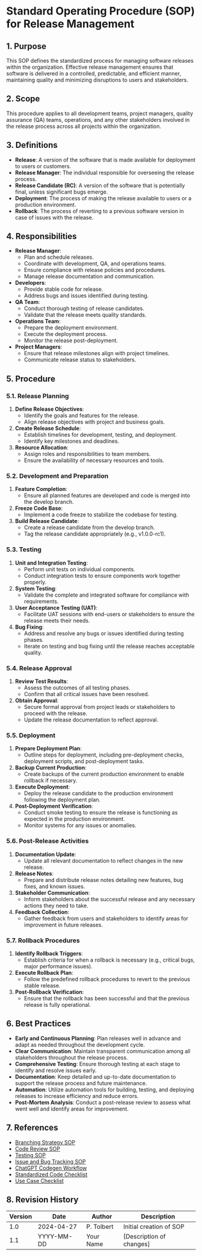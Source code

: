 # Standard Operating Procedure (SOP) for Release Management

## 1. Purpose
This SOP defines the standardized process for managing software releases within the organization. Effective release management ensures that software is delivered in a controlled, predictable, and efficient manner, maintaining quality and minimizing disruptions to users and stakeholders.

## 2. Scope
This procedure applies to all development teams, project managers, quality assurance (QA) teams, operations, and any other stakeholders involved in the release process across all projects within the organization.

## 3. Definitions
- **Release**: A version of the software that is made available for deployment to users or customers.
- **Release Manager**: The individual responsible for overseeing the release process.
- **Release Candidate (RC)**: A version of the software that is potentially final, unless significant bugs emerge.
- **Deployment**: The process of making the release available to users or a production environment.
- **Rollback**: The process of reverting to a previous software version in case of issues with the release.

## 4. Responsibilities
- **Release Manager**:
  - Plan and schedule releases.
  - Coordinate with development, QA, and operations teams.
  - Ensure compliance with release policies and procedures.
  - Manage release documentation and communication.
- **Developers**:
  - Provide stable code for release.
  - Address bugs and issues identified during testing.
- **QA Team**:
  - Conduct thorough testing of release candidates.
  - Validate that the release meets quality standards.
- **Operations Team**:
  - Prepare the deployment environment.
  - Execute the deployment process.
  - Monitor the release post-deployment.
- **Project Managers**:
  - Ensure that release milestones align with project timelines.
  - Communicate release status to stakeholders.

## 5. Procedure

### 5.1. Release Planning
1. **Define Release Objectives**:
   - Identify the goals and features for the release.
   - Align release objectives with project and business goals.
2. **Create Release Schedule**:
   - Establish timelines for development, testing, and deployment.
   - Identify key milestones and deadlines.
3. **Resource Allocation**:
   - Assign roles and responsibilities to team members.
   - Ensure the availability of necessary resources and tools.

### 5.2. Development and Preparation
1. **Feature Completion**:
   - Ensure all planned features are developed and code is merged into the develop branch.
2. **Freeze Code Base**:
   - Implement a code freeze to stabilize the codebase for testing.
3. **Build Release Candidate**:
   - Create a release candidate from the develop branch.
   - Tag the release candidate appropriately (e.g., v1.0.0-rc1).

### 5.3. Testing
1. **Unit and Integration Testing**:
   - Perform unit tests on individual components.
   - Conduct integration tests to ensure components work together properly.
2. **System Testing**:
   - Validate the complete and integrated software for compliance with requirements.
3. **User Acceptance Testing (UAT)**:
   - Facilitate UAT sessions with end-users or stakeholders to ensure the release meets their needs.
4. **Bug Fixing**:
   - Address and resolve any bugs or issues identified during testing phases.
   - Iterate on testing and bug fixing until the release reaches acceptable quality.

### 5.4. Release Approval
1. **Review Test Results**:
   - Assess the outcomes of all testing phases.
   - Confirm that all critical issues have been resolved.
2. **Obtain Approval**:
   - Secure formal approval from project leads or stakeholders to proceed with the release.
   - Update the release documentation to reflect approval.

### 5.5. Deployment
1. **Prepare Deployment Plan**:
   - Outline steps for deployment, including pre-deployment checks, deployment scripts, and post-deployment tasks.
2. **Backup Current Production**:
   - Create backups of the current production environment to enable rollback if necessary.
3. **Execute Deployment**:
   - Deploy the release candidate to the production environment following the deployment plan.
4. **Post-Deployment Verification**:
   - Conduct smoke testing to ensure the release is functioning as expected in the production environment.
   - Monitor systems for any issues or anomalies.

### 5.6. Post-Release Activities
1. **Documentation Update**:
   - Update all relevant documentation to reflect changes in the new release.
2. **Release Notes**:
   - Prepare and distribute release notes detailing new features, bug fixes, and known issues.
3. **Stakeholder Communication**:
   - Inform stakeholders about the successful release and any necessary actions they need to take.
4. **Feedback Collection**:
   - Gather feedback from users and stakeholders to identify areas for improvement in future releases.

### 5.7. Rollback Procedures
1. **Identify Rollback Triggers**:
   - Establish criteria for when a rollback is necessary (e.g., critical bugs, major performance issues).
2. **Execute Rollback Plan**:
   - Follow the predefined rollback procedures to revert to the previous stable release.
3. **Post-Rollback Verification**:
   - Ensure that the rollback has been successful and that the previous release is fully operational.

## 6. Best Practices
- **Early and Continuous Planning**: Plan releases well in advance and adapt as needed throughout the development cycle.
- **Clear Communication**: Maintain transparent communication among all stakeholders throughout the release process.
- **Comprehensive Testing**: Ensure thorough testing at each stage to identify and resolve issues early.
- **Documentation**: Keep detailed and up-to-date documentation to support the release process and future maintenance.
- **Automation**: Utilize automation tools for building, testing, and deploying releases to increase efficiency and reduce errors.
- **Post-Mortem Analysis**: Conduct a post-release review to assess what went well and identify areas for improvement.

## 7. References
- [Branching Strategy SOP](workflow/SOP_branching_strategy.md)
- [Code Review SOP](workflow/SOP_code_review.md)
- [Testing SOP](workflow/testing_sop.md)
- [Issue and Bug Tracking SOP](workflow/issue_bug_tracking_sop.md)
- [ChatGPT Codegen Workflow](workflow/chatgpt_codegen_workflow.md)
- [Standardized Code Checklist](checklists/standardized_code_checklist.md)
- [Use Case Checklist](checklists/usecasechecklist.md)

## 8. Revision History

| Version | Date       | Author     | Description               |
|---------|------------|------------|---------------------------|
| 1.0     | 2024-04-27 | P. Tolbert | Initial creation of SOP   |
| 1.1     | YYYY-MM-DD | Your Name  | [Description of changes]  |
